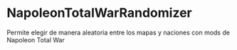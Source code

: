# NapoleonTotalWarRandomizer
Permite elegir de manera aleatoria entre los mapas y naciones con mods de Napoleon Total War
